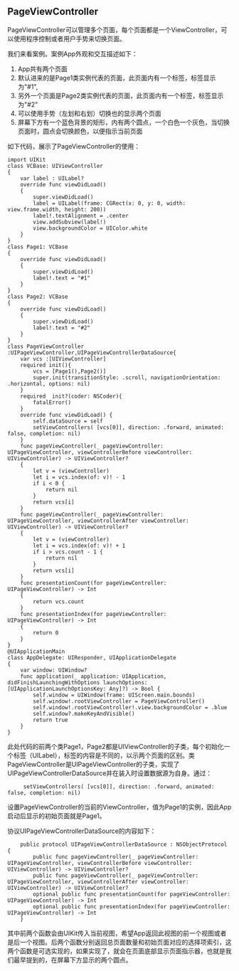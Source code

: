 
## PageViewController

PageViewController可以管理多个页面，每个页面都是一个ViewController，可以使用程序控制或者用户手势来切换页面。

我们来看案例。案例App外观和交互描述如下：

1. App共有两个页面
2. 默认进来的是Page1类实例代表的页面，此页面内有一个标签，标签显示为"#1",
3. 另外一个页面是Page2类实例代表的页面，此页面内有一个标签，标签显示为"#2"
4. 可以使用手势（左划和右划）切换也的显示两个页面
5. 屏幕下方有一个蓝色背景的矩形，内有两个圆点，一个白色一个灰色，当切换页面时，圆点会切换颜色，以便指示当前页面

如下代码，展示了PageViewController的使用：

    import UIKit
    class VCBase: UIViewController
    {
        var label : UILabel?
        override func viewDidLoad()
        {
            super.viewDidLoad()
            label = UILabel(frame: CGRect(x: 0, y: 0, width: view.frame.width, height: 200))
            label!.textAlignment = .center
            view.addSubview(label!)
            view.backgroundColor = UIColor.white
        }
    }
    class Page1: VCBase
    {
        override func viewDidLoad()
        {
            super.viewDidLoad()
            label!.text = "#1"
        }
    }
    class Page2: VCBase
    {
        override func viewDidLoad()
        {
            super.viewDidLoad()
            label!.text = "#2"
        }
    }
    class PageViewController :UIPageViewController,UIPageViewControllerDataSource{
        var vcs :[UIViewController]
        required init(){
            vcs = [Page1(),Page2()]
            super.init(transitionStyle: .scroll, navigationOrientation: .horizontal, options: nil)
        }
        required  init?(coder: NSCoder){
            fatalError()
        }
        override func viewDidLoad() {
            self.dataSource = self
            setViewControllers( [vcs[0]], direction: .forward, animated: false, completion: nil)
        }
        func pageViewController(_ pageViewController: UIPageViewController, viewControllerBefore viewController: UIViewController) -> UIViewController?
        {
            let v = (viewController)
            let i = vcs.index(of: v)! - 1
            if i < 0 {
                return nil
            }
            return vcs[i]
        }
        func pageViewController(_ pageViewController: UIPageViewController, viewControllerAfter viewController: UIViewController) -> UIViewController?
        {
            let v = (viewController)
            let i = vcs.index(of: v)! + 1
            if i > vcs.count - 1 {
                return nil
            }
            return vcs[i]
        }
        func presentationCount(for pageViewController: UIPageViewController) -> Int
        {
            return vcs.count
        }
        func presentationIndex(for pageViewController: UIPageViewController) -> Int
        {
            return 0
        }
    }
    @UIApplicationMain
    class AppDelegate: UIResponder, UIApplicationDelegate
    {
        var window: UIWindow?
        func application(_ application: UIApplication, didFinishLaunchingWithOptions launchOptions: [UIApplicationLaunchOptionsKey: Any]?) -> Bool {
            self.window = UIWindow(frame: UIScreen.main.bounds)
            self.window!.rootViewController = PageViewController()
            self.window!.rootViewController!.view.backgroundColor = .blue
            self.window?.makeKeyAndVisible()
            return true
        }
    }

此处代码的前两个类Page1，Page2都是UIViewController的子类，每个初始化一个标签（UILabel），标签的内容是不同的，以示两个页面的区别。类PageViewController是UIPageViewController的子类，实现了UIPageViewControllerDataSource并在装入时设置数据源为自身。通过：

         setViewControllers( [vcs[0]], direction: .forward, animated: false, completion: nil)
         
设置PageViewController的当前的ViewController，值为Page1的实例，因此App启动后显示的初始页面就是Page1。

协议UIPageViewControllerDataSource的内容如下：

        public protocol UIPageViewControllerDataSource : NSObjectProtocol {
            public func pageViewController(_ pageViewController: UIPageViewController, viewControllerBefore viewController: UIViewController) -> UIViewController?
            public func pageViewController(_ pageViewController: UIPageViewController, viewControllerAfter viewController: UIViewController) -> UIViewController?
            optional public func presentationCount(for pageViewController: UIPageViewController) -> Int 
            optional public func presentationIndex(for pageViewController: UIPageViewController) -> Int 
        }
其中前两个函数会由UIKit传入当前视图，希望App返回此视图的前一个视图或者是后一个视图。后两个函数分别返回总页面数量和初始页面对应的选择项索引，这两个函数是可选实现的，如果实现了，就会在页面底部显示页面指示器，也就是我们最早提到的，在屏幕下方显示的两个圆点。

